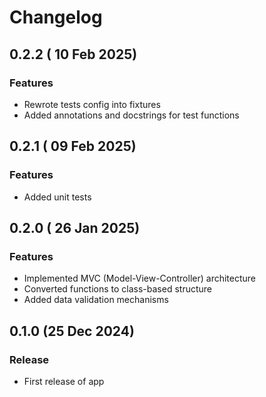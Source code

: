 # Changelog

## 0.2.2 ( 10 Feb 2025)

### Features

- Rewrote tests config into fixtures
- Added annotations and docstrings for test functions

## 0.2.1 ( 09 Feb 2025)

### Features

- Added unit tests

## 0.2.0 ( 26 Jan 2025)

### Features

- Implemented MVC (Model-View-Controller) architecture
- Converted functions to class-based structure
- Added data validation mechanisms

## 0.1.0 (25 Dec 2024)

### Release

- First release of app
